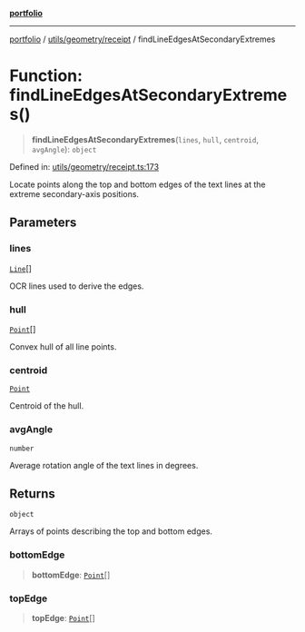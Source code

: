 [**portfolio**](../../../../README.md)

***

[portfolio](../../../../modules.md) / [utils/geometry/receipt](../README.md) / findLineEdgesAtSecondaryExtremes

# Function: findLineEdgesAtSecondaryExtremes()

> **findLineEdgesAtSecondaryExtremes**(`lines`, `hull`, `centroid`, `avgAngle`): `object`

Defined in: [utils/geometry/receipt.ts:173](https://github.com/tnorlund/Portfolio/blob/6c13aedd61ae014cebdd0e7a21ad3d67481c3dd8/portfolio/utils/geometry/receipt.ts#L173)

Locate points along the top and bottom edges of the text lines at the
extreme secondary-axis positions.

## Parameters

### lines

[`Line`](../../../../types/api/interfaces/Line.md)[]

OCR lines used to derive the edges.

### hull

[`Point`](../../basic/interfaces/Point.md)[]

Convex hull of all line points.

### centroid

[`Point`](../../basic/interfaces/Point.md)

Centroid of the hull.

### avgAngle

`number`

Average rotation angle of the text lines in
degrees.

## Returns

`object`

Arrays of points describing the top and bottom edges.

### bottomEdge

> **bottomEdge**: [`Point`](../../basic/interfaces/Point.md)[]

### topEdge

> **topEdge**: [`Point`](../../basic/interfaces/Point.md)[]
